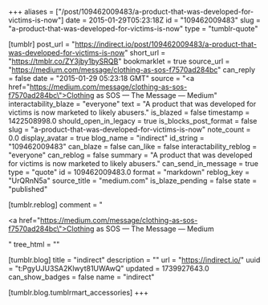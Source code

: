 +++
aliases = ["/post/109462009483/a-product-that-was-developed-for-victims-is-now"]
date = 2015-01-29T05:23:18Z
id = "109462009483"
slug = "a-product-that-was-developed-for-victims-is-now"
type = "tumblr-quote"

[tumblr]
post_url = "https://indirect.io/post/109462009483/a-product-that-was-developed-for-victims-is-now"
short_url = "https://tmblr.co/ZY3jby1bySRQB"
bookmarklet = true
source_url = "https://medium.com/message/clothing-as-sos-f7570ad284bc"
can_reply = false
date = "2015-01-29 05:23:18 GMT"
source = "<a href=\"https://medium.com/message/clothing-as-sos-f7570ad284bc\">Clothing as SOS — The Message — Medium</a>"
interactability_blaze = "everyone"
text = "A product that was developed for victims is now marketed to likely abusers."
is_blazed = false
timestamp = 1422508998.0
should_open_in_legacy = true
is_blocks_post_format = false
slug = "a-product-that-was-developed-for-victims-is-now"
note_count = 0.0
display_avatar = true
blog_name = "indirect"
id_string = "109462009483"
can_blaze = false
can_like = false
interactability_reblog = "everyone"
can_reblog = false
summary = "A product that was developed for victims is now marketed to likely abusers."
can_send_in_message = true
type = "quote"
id = 109462009483.0
format = "markdown"
reblog_key = "UrQRnN5a"
source_title = "medium.com"
is_blaze_pending = false
state = "published"

[tumblr.reblog]
comment = "<p><a href=\"https://medium.com/message/clothing-as-sos-f7570ad284bc\">Clothing as SOS — The Message — Medium</a></p>"
tree_html = ""

[tumblr.blog]
title = "indirect"
description = ""
url = "https://indirect.io/"
uuid = "t:PgyUJU3SA2Klwyt81UWAwQ"
updated = 1739927643.0
can_show_badges = false
name = "indirect"

[tumblr.blog.tumblrmart_accessories]
+++

